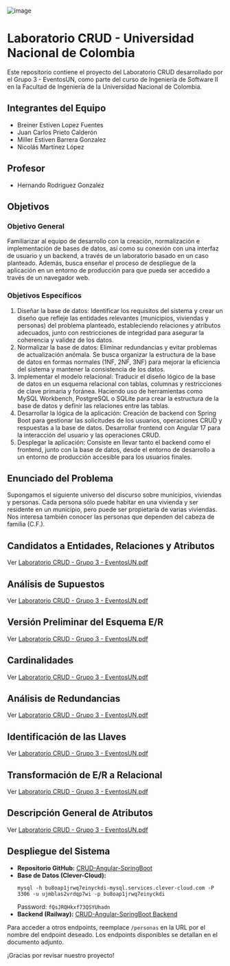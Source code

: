 ![image](https://github.com/mbarrerag/CRUD-Angular-SpringBoot/assets/101472701/42005ec3-ff91-4b63-b265-c847c08f4269)

# Laboratorio CRUD - Universidad Nacional de Colombia

Este repositorio contiene el proyecto del Laboratorio CRUD desarrollado por el Grupo 3 - EventosUN, como parte del curso de Ingeniería de Software II en la Facultad de Ingeniería de la Universidad Nacional de Colombia.

## Integrantes del Equipo
- Breiner Estiven Lopez Fuentes
- Juan Carlos Prieto Calderón
- Miller Estiven Barrera Gonzalez
- Nicolás Martínez López

## Profesor
- Hernando Rodriguez Gonzalez

## Objetivos

### Objetivo General
Familiarizar al equipo de desarrollo con la creación, normalización e implementación de bases de datos, así como su conexión con una interfaz de usuario y un backend, a través de un laboratorio basado en un caso planteado. Además, busca enseñar el proceso de despliegue de la aplicación en un entorno de producción para que pueda ser accedido a través de un navegador web.

### Objetivos Específicos
1. Diseñar la base de datos: Identificar los requisitos del sistema y crear un diseño que refleje las entidades relevantes (municipios, viviendas y personas) del problema planteado, estableciendo relaciones y atributos adecuados, junto con restricciones de integridad para asegurar la coherencia y validez de los datos.
2. Normalizar la base de datos: Eliminar redundancias y evitar problemas de actualización anómala. Se busca organizar la estructura de la base de datos en formas normales (1NF, 2NF, 3NF) para mejorar la eficiencia del sistema y mantener la consistencia de los datos.
3. Implementar el modelo relacional: Traducir el diseño lógico de la base de datos en un esquema relacional con tablas, columnas y restricciones de clave primaria y foránea. Haciendo uso de herramientas como MySQL Workbench, PostgreSQL o SQLite para crear la estructura de la base de datos y definir las relaciones entre las tablas.
4. Desarrollar la lógica de la aplicación: Creación de backend con Spring Boot para gestionar las solicitudes de los usuarios, operaciones CRUD y respuestas a la base de datos. Desarrollar frontend con Angular 17 para la interacción del usuario y las operaciones CRUD.
5. Desplegar la aplicación: Consiste en llevar tanto el backend como el frontend, junto con la base de datos, desde el entorno de desarrollo a un entorno de producción accesible para los usuarios finales.

## Enunciado del Problema
Supongamos el siguiente universo del discurso sobre municipios, viviendas y personas. Cada persona sólo puede habitar en una vivienda y ser residente en un municipio, pero puede ser propietaria de varias viviendas. Nos interesa también conocer las personas que dependen del cabeza de familia (C.F.).

## Candidatos a Entidades, Relaciones y Atributos
Ver [Laboratorio CRUD - Grupo 3 - EventosUN.pdf](https://github.com/mbarrerag/CRUD-Angular-SpringBoot/files/14950772/Laboratorio.CRUD.-.Grupo.3.-.EventosUN.pdf)

## Análisis de Supuestos
Ver [Laboratorio CRUD - Grupo 3 - EventosUN.pdf](https://github.com/mbarrerag/CRUD-Angular-SpringBoot/files/14950772/Laboratorio.CRUD.-.Grupo.3.-.EventosUN.pdf)

## Versión Preliminar del Esquema E/R
Ver [Laboratorio CRUD - Grupo 3 - EventosUN.pdf](https://github.com/mbarrerag/CRUD-Angular-SpringBoot/files/14950772/Laboratorio.CRUD.-.Grupo.3.-.EventosUN.pdf)

## Cardinalidades
Ver [Laboratorio CRUD - Grupo 3 - EventosUN.pdf](https://github.com/mbarrerag/CRUD-Angular-SpringBoot/files/14950772/Laboratorio.CRUD.-.Grupo.3.-.EventosUN.pdf)

## Análisis de Redundancias
Ver [Laboratorio CRUD - Grupo 3 - EventosUN.pdf](https://github.com/mbarrerag/CRUD-Angular-SpringBoot/files/14950772/Laboratorio.CRUD.-.Grupo.3.-.EventosUN.pdf)

## Identificación de las Llaves
Ver [Laboratorio CRUD - Grupo 3 - EventosUN.pdf](https://github.com/mbarrerag/CRUD-Angular-SpringBoot/files/14950772/Laboratorio.CRUD.-.Grupo.3.-.EventosUN.pdf)

## Transformación de E/R a Relacional
Ver [Laboratorio CRUD - Grupo 3 - EventosUN.pdf](https://github.com/mbarrerag/CRUD-Angular-SpringBoot/files/14950772/Laboratorio.CRUD.-.Grupo.3.-.EventosUN.pdf)

## Descripción General de Atributos
Ver [Laboratorio CRUD - Grupo 3 - EventosUN.pdf](https://github.com/mbarrerag/CRUD-Angular-SpringBoot/files/14950772/Laboratorio.CRUD.-.Grupo.3.-.EventosUN.pdf)

## Despliegue del Sistema
- **Repositorio GitHub:** [CRUD-Angular-SpringBoot](https://github.com/mbarrerag/CRUD-Angular-SpringBoot.git)
- **Base de Datos (Clever-Cloud):**
  ```
  mysql -h bu8oap1jrwq7einyckdi-mysql.services.clever-cloud.com -P 3306 -u ujmblas2vrdqp7wi -p bu8oap1jrwq7einyckdi
  ```
  Password: `fQsJRQHkxf73QSYUhadn`
- **Backend (Railway):** [CRUD-Angular-SpringBoot Backend](https://crud-angular-springboot-production.up.railway.app/api/personas)

Para acceder a otros endpoints, reemplace `/personas` en la URL por el nombre del endpoint deseado. Los endpoints disponibles se detallan en el documento adjunto.

¡Gracias por revisar nuestro proyecto!
